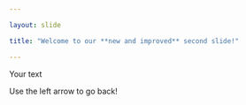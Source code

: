 ```yaml
---

layout: slide

title: "Welcome to our **new and improved** second slide!"

---
```


Your text

Use the left arrow to go back!
